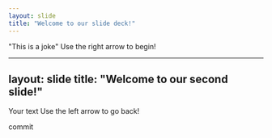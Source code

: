 ```yaml
---
layout: slide
title: "Welcome to our slide deck!"
---
```

<p> "This is a joke"
Use the right arrow to begin!


---
layout: slide
title: "Welcome to our second slide!"
---
Your text
Use the left arrow to go back!

commit
